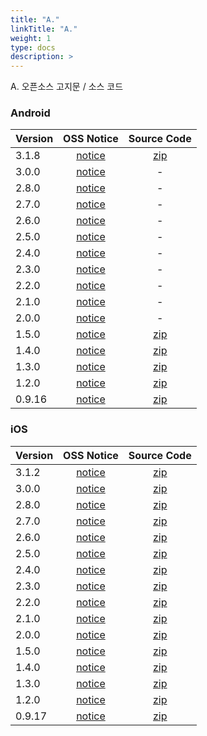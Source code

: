 ```yaml
---
title: "A."
linkTitle: "A."
weight: 1
type: docs
description: >
---
```


A. 오픈소스 고지문 / 소스 코드

### Android

| Version | OSS Notice | Source Code |
|---|:---:|:---:|
| 3.1.8 | [notice](https://opensource.sktelecom.com/compliance_artifacts/a./android/3.1.8/Adot_android_3.1.8_OSS_Notice.html)  | [zip](https://opensource.sktelecom.com/compliance_artifacts/a./android/3.1.8/Adot_android_3.1.8_source_code.zip) |
| 3.0.0 | [notice](https://opensource.sktelecom.com/compliance_artifacts/a./android/3.0.0/Adot_android_3.0.0_OSS_Notice.html)  | - |
| 2.8.0 | [notice](https://opensource.sktelecom.com/compliance_artifacts/a./android/2.8.0/Adot_android_2.8.0_OSS_Notice.html)  | - |
| 2.7.0 | [notice](https://opensource.sktelecom.com/compliance_artifacts/a./android/2.7.0/Adot_android_2.7.0_OSS_Notice.html)  | - |
| 2.6.0 | [notice](https://opensource.sktelecom.com/compliance_artifacts/a./android/2.6.0/Adot_android_2.6.0_OSS_Notice.html)  | - |
| 2.5.0 | [notice](https://opensource.sktelecom.com/compliance_artifacts/a./android/2.5.0/Adot_android_2.5.0_OSS_Notice.html)  | - |
| 2.4.0 | [notice](https://opensource.sktelecom.com/compliance_artifacts/a./android/2.4.0/Adot_android_2.4.0_OSS_Notice.html)  | - |
| 2.3.0 | [notice](https://opensource.sktelecom.com/compliance_artifacts/a./android/2.3.0/Adot_android_2.3.0_OSS_Notice.html)  | - |
| 2.2.0 | [notice](https://opensource.sktelecom.com/compliance_artifacts/a./android/2.2.0/Adot_android_2.2.0_OSS_Notice.html)  | - |
| 2.1.0 | [notice](https://opensource.sktelecom.com/compliance_artifacts/a./android/2.1.0/Adot_android_2.1.0_OSS_Notice.htm)  | - |
| 2.0.0 | [notice](https://opensource.sktelecom.com/compliance_artifacts/a./android/2.0.0/Adot_android_2.0.0_OSS_Notice.htm)  | - |
| 1.5.0 | [notice](https://opensource.sktelecom.com/compliance_artifacts/a./android/1.5.0/Adot_android_1.5.0_OSS_Notice.htm)  | [zip](https://opensource.sktelecom.com/compliance_artifacts/a./android/1.3.0/A._android_source_code.zip) |
| 1.4.0 | [notice](https://opensource.sktelecom.com/compliance_artifacts/a./android/1.4.0/A._android_1.4.0_OSS_Notice.html)  | [zip](https://opensource.sktelecom.com/compliance_artifacts/a./android/1.3.0/A._android_source_code.zip) |
| 1.3.0 | [notice](https://opensource.sktelecom.com/compliance_artifacts/a./android/1.3.0/A._android_1.3.0_OSS_Notice.html)  | [zip](https://opensource.sktelecom.com/compliance_artifacts/a./android/1.3.0/A._android_source_code.zip) |
| 1.2.0 | [notice](https://opensource.sktelecom.com/compliance_artifacts/a./android/1.2.0/A._android_1.2.0_OSS_Notice.html)  | [zip](https://opensource.sktelecom.com/compliance_artifacts/a./android/0.9.16/A._android_0.9.16_source_code.zip) |
| 0.9.16 | [notice](https://opensource.sktelecom.com/compliance_artifacts/a./android/0.9.16/A._android_0.9.16_OSS_Notice.html)  | [zip](https://opensource.sktelecom.com/compliance_artifacts/a./android/0.9.16/A._android_0.9.16_source_code.zip) |

### iOS

| Version | OSS Notice | Source Code |
|---|:---:|:---:|
| 3.1.2 | [notice](https://opensource.sktelecom.com/compliance_artifacts/a./ios/3.1.2/Adot_iOS_3.1.2._OSS_Notice.html)  | [zip](https://opensource.sktelecom.com/compliance_artifacts/a./ios/3.1.2/A_ios_source_code.zip) |
| 3.0.0 | [notice](https://opensource.sktelecom.com/compliance_artifacts/a./ios/3.0.0/Adot_iOS_3.0.0_OSS_Notice.html)  | [zip](https://opensource.sktelecom.com/compliance_artifacts/a./ios/1.5.0/libical.zip) |
| 2.8.0 | [notice](https://opensource.sktelecom.com/compliance_artifacts/a./ios/2.8.0/Adot_iOS_2.8.0_OSS_Notice.html)  | [zip](https://opensource.sktelecom.com/compliance_artifacts/a./ios/1.5.0/libical.zip) |
| 2.7.0 | [notice](https://opensource.sktelecom.com/compliance_artifacts/a./ios/2.7.0/Adot_iOS_2.7.0_OSS_Notice.html)  | [zip](https://opensource.sktelecom.com/compliance_artifacts/a./ios/1.5.0/libical.zip) |
| 2.6.0 | [notice](https://opensource.sktelecom.com/compliance_artifacts/a./ios/2.6.0/Adot_iOS_2.6.0_OSS_Notice.html)  | [zip](https://opensource.sktelecom.com/compliance_artifacts/a./ios/1.5.0/libical.zip) |
| 2.5.0 | [notice](https://opensource.sktelecom.com/compliance_artifacts/a./ios/2.5.0/Adot_iOS_2.5.0_OSS_Notice.html)  | [zip](https://opensource.sktelecom.com/compliance_artifacts/a./ios/1.5.0/libical.zip) |
| 2.4.0 | [notice](https://opensource.sktelecom.com/compliance_artifacts/a./ios/2.4.0/Adot_iOS_2.4.0_OSS_Notice.html)  | [zip](https://opensource.sktelecom.com/compliance_artifacts/a./ios/1.5.0/libical.zip) |
| 2.3.0 | [notice](https://opensource.sktelecom.com/compliance_artifacts/a./ios/2.3.0/Adot_iOS_2.3.0_OSS_Notice.html)  | [zip](https://opensource.sktelecom.com/compliance_artifacts/a./ios/1.5.0/libical.zip) |
| 2.2.0 | [notice](https://opensource.sktelecom.com/compliance_artifacts/a./ios/2.2.0/Adot_iOS_2.2.0_OSS_Notice.html)  | [zip](https://opensource.sktelecom.com/compliance_artifacts/a./ios/1.5.0/libical.zip) |
| 2.1.0 | [notice](https://opensource.sktelecom.com/compliance_artifacts/a./ios/2.1.0/Adot_iOS_2.1.0_OSS_Notice.htm)  | [zip](https://opensource.sktelecom.com/compliance_artifacts/a./ios/1.5.0/libical.zip) |
| 2.0.0 | [notice](https://opensource.sktelecom.com/compliance_artifacts/a./ios/2.0.0/Adot_iOS_2.0.0_OSS_Notice.htm)  | [zip](https://opensource.sktelecom.com/compliance_artifacts/a./ios/1.5.0/libical.zip) |
| 1.5.0 | [notice](https://opensource.sktelecom.com/compliance_artifacts/a./ios/1.5.0/Adot_iOS_1.5.0_OSS_Notice.htm)  | [zip](https://opensource.sktelecom.com/compliance_artifacts/a./ios/1.5.0/libical.zip) |
| 1.4.0 | [notice](https://opensource.sktelecom.com/compliance_artifacts/a./ios/1.4.0/A._ios_1.4.0_OSS_Notice.html)  | [zip](https://opensource.sktelecom.com/compliance_artifacts/a./ios/0.9.17/swift-ical-0.0.8.zip) |
| 1.3.0 | [notice](https://opensource.sktelecom.com/compliance_artifacts/a./ios/1.3.0/A._ios_1.3.0_OSS_Notice.html)  | [zip](https://opensource.sktelecom.com/compliance_artifacts/a./ios/0.9.17/swift-ical-0.0.8.zip) |
| 1.2.0 | [notice](https://opensource.sktelecom.com/compliance_artifacts/a./ios/1.2.0/A._ios_1.2.0_OSS_Notice.html)  | [zip](https://opensource.sktelecom.com/compliance_artifacts/a./ios/0.9.17/swift-ical-0.0.8.zip) |
| 0.9.17 | [notice](https://opensource.sktelecom.com/compliance_artifacts/a./ios/0.9.17/A._ios_0.9.17_OSS_Notice.html)  | [zip](https://opensource.sktelecom.com/compliance_artifacts/a./ios/A._ios_0.9.17/swift-ical-0.0.8.zip) |